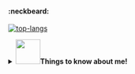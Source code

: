 #### :neckbeard:

[![top-langs](https://github-readme-stats.vercel.app/api/top-langs/?username=Buzz2d0&layout=compact&hide=html&title_color=fff&icon_color=79ff97&text_color=9f9f9f&bg_color=151515)](https://github.com/Buzz2d0/)


<details>
  <summary><b><img src="https://media.giphy.com/media/VgCDAzcKvsR6OM0uWg/giphy.gif" width="50">Things to know about me!</b></summary>


 [![git-stats](https://github-readme-stats.vercel.app/api?username=Buzz2d0&show_icons=true&title_color=fff&icon_color=79ff97&text_color=9f9f9f&bg_color=151515)](https://github.com/Buzz2d0/)

</details>

